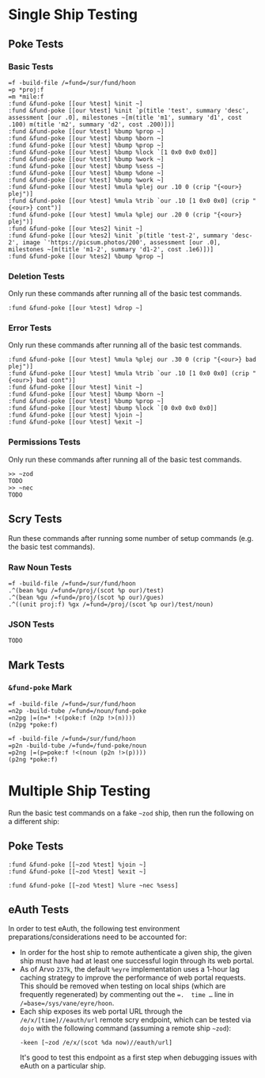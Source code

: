 # Single Ship Testing #

## Poke Tests ##

### Basic Tests ###

```
=f -build-file /=fund=/sur/fund/hoon
=p *proj:f
=m *mile:f
:fund &fund-poke [[our %test] %init ~]
:fund &fund-poke [[our %test] %init `p(title 'test', summary 'desc', assessment [our .0], milestones ~[m(title 'm1', summary 'd1', cost .100) m(title 'm2', summary 'd2', cost .200)])]
:fund &fund-poke [[our %test] %bump %prop ~]
:fund &fund-poke [[our %test] %bump %born ~]
:fund &fund-poke [[our %test] %bump %prop ~]
:fund &fund-poke [[our %test] %bump %lock `[1 0x0 0x0 0x0]]
:fund &fund-poke [[our %test] %bump %work ~]
:fund &fund-poke [[our %test] %bump %sess ~]
:fund &fund-poke [[our %test] %bump %done ~]
:fund &fund-poke [[our %test] %bump %work ~]
:fund &fund-poke [[our %test] %mula %plej our .10 0 (crip "{<our>} plej")]
:fund &fund-poke [[our %test] %mula %trib `our .10 [1 0x0 0x0] (crip "{<our>} cont")]
:fund &fund-poke [[our %test] %mula %plej our .20 0 (crip "{<our>} plej")]
:fund &fund-poke [[our %tes2] %init ~]
:fund &fund-poke [[our %tes2] %init `p(title 'test-2', summary 'desc-2', image `'https://picsum.photos/200', assessment [our .0], milestones ~[m(title 'm1-2', summary 'd1-2', cost .1e6)])]
:fund &fund-poke [[our %tes2] %bump %prop ~]
```

### Deletion Tests ###

Only run these commands after running all of the basic test commands.

```
:fund &fund-poke [[our %test] %drop ~]
```

### Error Tests ###

Only run these commands after running all of the basic test commands.

```
:fund &fund-poke [[our %test] %mula %plej our .30 0 (crip "{<our>} bad plej")]
:fund &fund-poke [[our %test] %mula %trib `our .10 [1 0x0 0x0] (crip "{<our>} bad cont")]
:fund &fund-poke [[our %test] %init ~]
:fund &fund-poke [[our %test] %bump %born ~]
:fund &fund-poke [[our %test] %bump %prop ~]
:fund &fund-poke [[our %test] %bump %lock `[0 0x0 0x0 0x0]]
:fund &fund-poke [[our %test] %join ~]
:fund &fund-poke [[our %test] %exit ~]
```

### Permissions Tests ###

Only run these commands after running all of the basic test commands.

```
>> ~zod
TODO
>> ~nec
TODO
```

## Scry Tests ##

Run these commands after running some number of setup commands (e.g. the basic
test commands).

### Raw Noun Tests ###

```
=f -build-file /=fund=/sur/fund/hoon
.^(bean %gu /=fund=/proj/(scot %p our)/test)
.^(bean %gu /=fund=/proj/(scot %p our)/gues)
.^((unit proj:f) %gx /=fund=/proj/(scot %p our)/test/noun)
```

### JSON Tests ###

```
TODO
```

## Mark Tests ##

### `&fund-poke` Mark ###

```
=f -build-file /=fund=/sur/fund/hoon
=n2p -build-tube /=fund=/noun/fund-poke
=n2pg |=(n=* !<(poke:f (n2p !>(n))))
(n2pg *poke:f)
```

```
=f -build-file /=fund=/sur/fund/hoon
=p2n -build-tube /=fund=/fund-poke/noun
=p2ng |=(p=poke:f !<(noun (p2n !>(p))))
(p2ng *poke:f)
```

# Multiple Ship Testing #

Run the basic test commands on a fake `~zod` ship, then run the following on
a different ship:

## Poke Tests ##

```
:fund &fund-poke [[~zod %test] %join ~]
:fund &fund-poke [[~zod %test] %exit ~]
```

```
:fund &fund-poke [[~zod %test] %lure ~nec %sess]
```

## eAuth Tests ##

In order to test eAuth, the following test environment preparations/considerations
need to be accounted for:

- In order for the host ship to remote authenticate a given ship, the given
  ship must have had at least one successful login through its web portal.
- As of Arvo `237k`, the default `%eyre` implementation uses a 1-hour lag
  caching strategy to improve the performance of web portal requests. This
  should be removed when testing on local ships (which are frequently
  regenerated) by commenting out the `=.  time …` line in
  `/=base=/sys/vane/eyre/hoon`.
- Each ship exposes its web portal URL through the `/e/x/[time]//eauth/url`
  remote scry endpoint, which can be tested via `dojo` with the following
  command (assuming a remote ship `~zod`):
  ```
  -keen [~zod /e/x/(scot %da now)//eauth/url]
  ```
  It's good to test this endpoint as a first step when debugging issues with
  eAuth on a particular ship.
